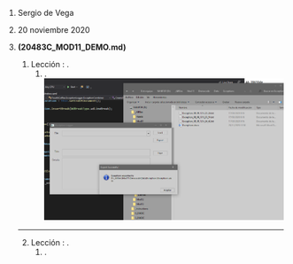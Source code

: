 1. Sergio de Vega
2. 20 noviembre 2020
3. **(20483C_MOD11_DEMO.md)** 
   1. Lección : .
      1. .
      ![C1](images/C1.PNG)
      
   ---
   2. Lección : .
      1. .
      

      